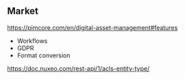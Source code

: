 ## Market

https://pimcore.com/en/digital-asset-management#features

* Workflows
* GDPR
* Format conversion

https://doc.nuxeo.com/rest-api/1/acls-entity-type/